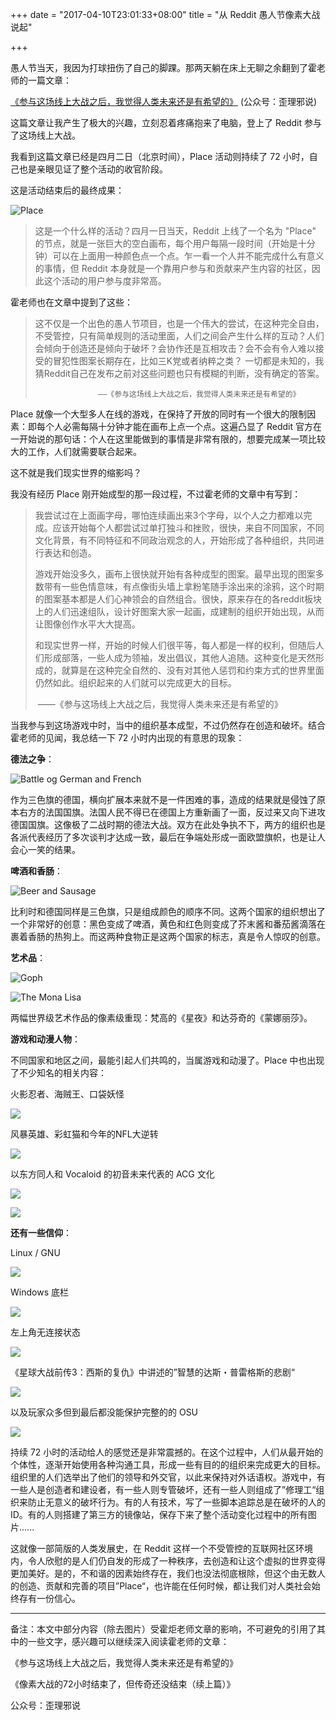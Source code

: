 +++
date = "2017-04-10T23:01:33+08:00"
title = "从 Reddit 愚人节像素大战说起"

+++

愚人节当天，我因为打球扭伤了自己的脚踝。那两天躺在床上无聊之余翻到了霍老师的一篇文章：

[《参与这场线上大战之后，我觉得人类未来还是有希望的》](http://mp.weixin.qq.com/s/Pz0NZ2t9fd_-RNFj1rT0hA)     (公众号：歪理邪说)

这篇文章让我产生了极大的兴趣，立刻忍着疼痛抱来了电脑，登上了 Reddit 参与了这场线上大战。<!--more-->

我看到这篇文章已经是四月二日（北京时间），Place 活动则持续了 72 小时，自己也是亲眼见证了整个活动的收官阶段。

这是活动结束后的最终成果：

![Place](https://c1.staticflickr.com/3/2861/33798313132_d385bd8149_b.jpg#center)

> 这是一个什么样的活动？四月一日当天，Reddit 上线了一个名为 "Place" 的节点，就是一张巨大的空白画布，每个用户每隔一段时间（开始是十分钟）可以在上面用一种颜色点一个点。乍一看一个人并不能完成什么有意义的事情，但 Reddit 本身就是一个靠用户参与和贡献来产生内容的社区，因此这个活动的用户参与度非常高。

霍老师也在文章中提到了这些：

> 这不仅是一个出色的愚人节项目，也是一个伟大的尝试，在这种完全自由，不受管控，只有简单规则的活动里面，人们之间会产生什么样的互动？人们会倾向于创造还是倾向于破坏？会协作还是互相攻击？会不会有令人难以接受的冒犯性图案长期存在，比如三K党或者纳粹之类？ 一切都是未知的，我猜Reddit自己在发布之前对这些问题也只有模糊的判断，没有确定的答案。				
>
> 					——《参与这场线上大战之后，我觉得人类未来还是有希望的》

Place 就像一个大型多人在线的游戏，在保持了开放的同时有一个很大的限制因素：即每个人必需每隔十分钟才能在画布上点一个点。这遍凸显了 Reddit 官方在一开始说的那句话：个人在这里能做到的事情是非常有限的，想要完成某一项比较大的工作，人们就需要联合起来。

这不就是我们现实世界的缩影吗？

我没有经历 Place 刚开始成型的那一段过程，不过霍老师的文章中有写到：

> 我尝试过在上面画字母，哪怕连续画出来3个字母，以个人之力都难以完成。应该开始每个人都尝试过单打独斗和挫败，很快，来自不同国家，不同文化背景，有不同特征和不同政治观念的人，开始形成了各种组织，共同进行表达和创造。
>
> 游戏开始没多久，画布上很快就开始有各种成型的图案。最早出现的图案多数带有一些色情意味，有点像街头墙上拿粉笔随手涂出来的涂鸦，这个时期的图案基本都是人们心神领会的自然组合。很快，原来存在的各reddit板块上的人们迅速组队，设计好图案大家一起画，成建制的组织开始出现，从而让图像创作水平大大提高。
>
> 和现实世界一样，开始的时候人们很平等，每人都是一样的权利，但随后人们形成部落，一些人成为领袖，发出倡议，其他人追随。这种变化是天然形成的，就算是在这种完全自然的、没有对其他人惩罚和约束方式的世界里面仍然如此。组织起来的人们就可以完成更大的目标。
>
> ​					——《参与这场线上大战之后，我觉得人类未来还是有希望的》

当我参与到这场游戏中时，当中的组织基本成型，不过仍然存在创造和破坏。结合霍老师的见闻，我总结一下 72 小时内出现的有意思的现象：

**德法之争**：

![Battle og German and French](https://c1.staticflickr.com/3/2832/33810955032_becdda8c55_z.jpg#center)

作为三色旗的德国，横向扩展本来就不是一件困难的事，造成的结果就是侵蚀了原本右方的法国国旗。法国人民不得已在德国上方重新画了一面，反过来又向下进攻德国国旗。这像极了二战时期的德法大战。双方在此处争执不下，两方的组织也是各派代表经历了多次谈判才达成一致，最后在争端处形成一面欧盟旗帜，也是让人会心一笑的结果。

**啤酒和香肠**：

![Beer and Sausage](https://c1.staticflickr.com/4/3703/33968974605_6deca3c8d0_z.jpg#center)

比利时和德国同样是三色旗，只是组成颜色的顺序不同。这两个国家的组织想出了一个非常好的创意：黑色变成了啤酒，黄色和红色则变成了芥末酱和番茄酱滴落在裹着香肠的热狗上。而这两种食物正是这两个国家的标志，真是令人惊叹的创意。

**艺术品**：

![Goph](https://c1.staticflickr.com/3/2821/33968973925_a57bacba97.jpg#center)

![The Mona Lisa](https://c1.staticflickr.com/3/2909/33968975395_efca254988_z.jpg#center)

两幅世界级艺术作品的像素级重现：梵高的《星夜》和达芬奇的《蒙娜丽莎》。

**游戏和动漫人物**：

不同国家和地区之间，最能引起人们共鸣的，当属游戏和动漫了。Place 中也出现了不少知名的相关内容：

火影忍者、海贼王、口袋妖怪

![](https://c1.staticflickr.com/3/2921/33125116054_b2cc095ba8_z.jpg#center)

风暴英雄、彩虹猫和今年的NFL大逆转

![](https://c1.staticflickr.com/4/3950/33968974005_1e8072d47c_z.jpg#center)

以东方同人和 Vocaloid 的初音未来代表的 ACG 文化

![](https://c1.staticflickr.com/4/3829/33968974075_a9f75bc707.jpg#center)

![](https://c1.staticflickr.com/4/3947/33968973525_267dffee7d_m.jpg#center)

**还有一些信仰**：

Linux / GNU

![](https://c1.staticflickr.com/3/2853/33968973595_875882dccf.jpg#center)

Windows 底栏

![](https://c1.staticflickr.com/3/2862/33810955622_d64236d1f8_b.jpg#center)

左上角无连接状态

![](https://c1.staticflickr.com/3/2842/33583847790_d7695a2ef3_b.jpg#center)

《星球大战前传3：西斯的复仇》中讲述的”智慧的达斯・普雷格斯的悲剧“

![](https://c1.staticflickr.com/3/2869/33968973825_0262a0983a_z.jpg#center)

以及玩家众多但到最后都没能保护完整的的 OSU 

![](https://c1.staticflickr.com/3/2928/33968975045_f27f4c15c2_z.jpg#center)

持续 72 小时的活动给人的感觉还是非常震撼的。在这个过程中，人们从最开始的个体性，逐渐开始使用各种沟通工具，形成一些有目的的组织来完成更大的目标。组织里的人们选举出了他们的领导和外交官，以此来保持对外话语权。游戏中，有一些人是创造者和建设者，有一些人则专管破坏，还有一些人则组成了”修理工“组织来防止无意义的破坏行为。有的人有技术，写了一些脚本追踪总是在破坏的人的 ID。有的人则搭建了第三方的镜像站，保存下来了整个活动变化过程中的所有图片......

这就像一部简版的人类发展史，在 Reddit 这样一个不受管控的互联网社区环境内，令人欣慰的是人们仍自发的形成了一种秩序，去创造和让这个虚拟的世界变得更加美好。是的，不和谐的因素始终存在，我们也没法彻底根除，但这个由无数人的创造、贡献和完善的项目”Place“，也许能在任何时候，都让我们对人类社会始终存有一份信心。

---

备注：本文中部分内容（除去图片）受霍炬老师文章的影响，不可避免的引用了其中的一些文字，感兴趣可以继续深入阅读霍老师的文章：

《参与这场线上大战之后，我觉得人类未来还是有希望的》

《像素大战的72小时结束了，但传奇还没结束（续上篇）》

公众号：歪理邪说